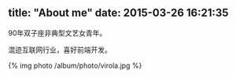 title: "About me"
date: 2015-03-26 16:21:35
---

90年双子座非典型文艺女青年。

混迹互联网行业，喜好前端开发。

{% img photo /album/photo/virola.jpg %}